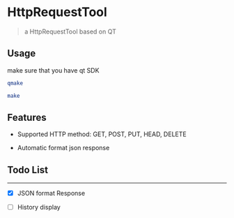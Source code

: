 # HttpRequestTool

> a HttpRequestTool based on QT

## Usage

make sure that you have qt SDK

``` bash
qmake

make
```

## Features

+ Supported HTTP method: GET, POST, PUT, HEAD, DELETE

+ Automatic format json response

## Todo List

---------

+ [x] JSON format Response

+ [ ] History display
